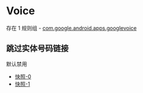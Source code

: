 # Voice

存在 1 规则组 - [com.google.android.apps.googlevoice](/src/apps/com.google.android.apps.googlevoice.ts)

## 跳过实体号码链接

默认禁用

- [快照-0](https://i.gkd.li/i/13314255)
- [快照-1](https://i.gkd.li/i/13437190)
